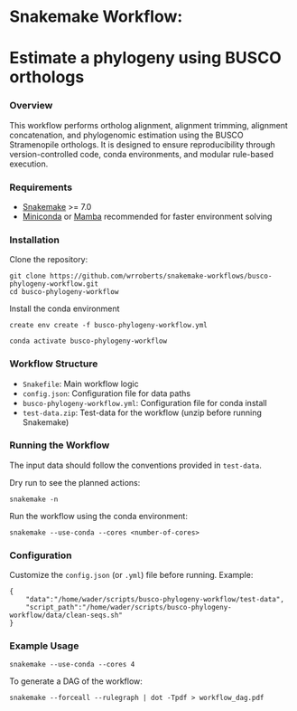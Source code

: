 # Snakemake Workflow: 
# Estimate a phylogeny using BUSCO orthologs

### Overview
This workflow performs ortholog alignment, alignment trimming, alignment concatenation, and phylogenomic estimation using the BUSCO Stramenopile orthologs. It is designed to ensure reproducibility through version-controlled code, conda environments, and modular rule-based execution.

### Requirements
- [Snakemake](https://snakemake.readthedocs.io/en/stable/) >= 7.0
- [Miniconda](https://docs.conda.io/en/latest/miniconda.html) or [Mamba](https://mamba.readthedocs.io/en/latest/) recommended for faster environment solving

### Installation
Clone the repository:
```
git clone https://github.com/wrroberts/snakemake-workflows/busco-phylogeny-workflow.git
cd busco-phylogeny-workflow
```
Install the conda environment
```
create env create -f busco-phylogeny-workflow.yml

conda activate busco-phylogeny-workflow
```

### Workflow Structure
- `Snakefile`: Main workflow logic
- `config.json`: Configuration file for data paths
- `busco-phylogeny-workflow.yml`: Configuration file for conda install
- `test-data.zip`: Test-data for the workflow (unzip before running Snakemake)

### Running the Workflow
The input data should follow the conventions provided in `test-data`.

Dry run to see the planned actions:
```
snakemake -n
```
Run the workflow using the conda environment:
```
snakemake --use-conda --cores <number-of-cores>
```

### Configuration
Customize the `config.json` (or `.yml`) file before running. Example:
```
{
	"data":"/home/wader/scripts/busco-phylogeny-workflow/test-data",
	"script_path":"/home/wader/scripts/busco-phylogeny-workflow/data/clean-seqs.sh"
}
```

### Example Usage
```
snakemake --use-conda --cores 4
```
To generate a DAG of the workflow:
```
snakemake --forceall --rulegraph | dot -Tpdf > workflow_dag.pdf
```
